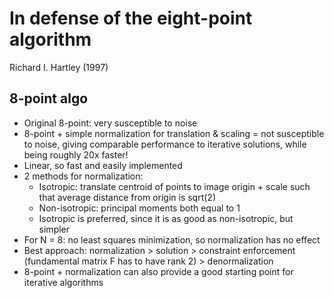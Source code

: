 # In defense of the eight-point algorithm
Richard I. Hartley (1997)

## 8-point algo
- Original 8-point: very susceptible to noise
- 8-point + simple normalization for translation & scaling = not susceptible to noise, giving comparable performance to iterative solutions, while being roughly 20x faster!
- Linear, so fast and easily implemented
- 2 methods for normalization:
	- Isotropic: translate centroid of points to image origin + scale such that average distance from origin is sqrt(2)
	- Non-isotropic: principal moments both equal to 1
	- Isotropic is preferred, since it is as good as non-isotropic, but simpler
- For N = 8: no least squares minimization, so normalization has no effect
- Best approach: normalization > solution > constraint enforcement (fundamental matrix F has to have rank 2) > denormalization
- 8-point + normalization can also provide a good starting point for iterative algorithms
